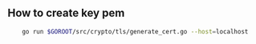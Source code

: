 ## How to create key pem


```sh
    go run $GOROOT/src/crypto/tls/generate_cert.go --host=localhost
```